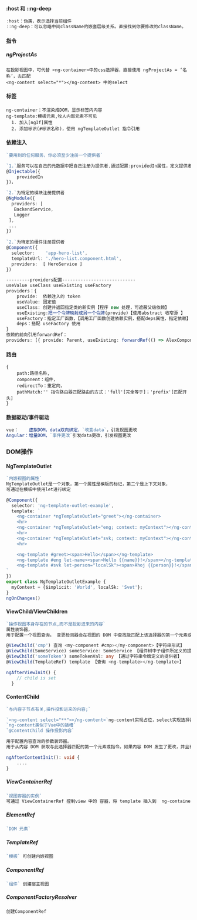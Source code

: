 #### :host 和 ::ng-deep

```typescript
:host：伪类，表示选择当前组件
::ng-deep：可以忽略中间className的嵌套层级关系。直接找到你要修改的className。
```



#### 指令

##### ngProjectAs

```
在投影视图中，可代替 <ng-container>中的css选择器，直接使用 ngProjectAs = ‘名称’，去匹配
<ng-content select="*"></ng-content> 中的select
```

#### 标签

```
ng-container：不渲染成DOM，显示标签内内容
ng-template:模板元素,牧人内部元素不可见
  1. 加入[ngIf]属性
  2. 添加标识(#标识名称)，使用 ngTemplateOutlet 指令引用
```

#### 依赖注入

```typescript
`要用到的任何服务，你必须至少注册一个提供者`

`1.`服务可以在自己的元数据中把自己注册为提供者,通过配置:providedIn属性，定义提供者的层级{root:模块} 
@Injectable({
    providedIn 
})，

`2.`为特定的模块注册提供者
@NgModule({
  providers: [
   BackendService,
   Logger
 ],
 ...
})
    
`2.`为特定的组件注册提供者
@Component({
  selector:    'app-hero-list',
  templateUrl: './hero-list.component.html',
  providers:  [ HeroService ]
})

---------providers配置----------------------------
useValue useClass useExisting useFactory
providers：{
    provide:  依赖注入的 token
    useValue: 固定值
    useClass: 创建并返回指定类的新实例【程序 new 处理，可遮蔽父级依赖】
    useExisting:把一个令牌映射成另一个令牌(provide)【使用abstract 收窄源 】
    useFactory：指定工厂函数，【调用工厂函数创建依赖实例，搭配deps属性，指定依赖】
    deps：搭配 useFactory 使用
}   
依赖的前向引用forwardRef：
providers: [{ provide: Parent, useExisting: forwardRef(() => AlexComponent) }],
```



#### 路由

```
{
	path:路径名称,
	component：组件，
	redirectTo：重定向，
	pathMatch:'' 指令路由器匹配路由的方式：'full'[完全等于]；'prefix'[匹配开头]
}
```

#### 数据驱动/事件驱动

```typescript
vue：    虚拟DOM，data双向绑定，`改变data`，引发视图更改
Angular：增量DOM，`事件更改`引发data更改，引发视图更改
```



### DOM操作

#### NgTemplateOutlet

```typescript
`内嵌视图的属性`
NgTemplateOutlet是一个对象，第一个属性是模板的标记，第二个是上下文对象，
可通过在模板中使用let进行绑定

@Component({
  selector: 'ng-template-outlet-example',
  template: `
    <ng-container *ngTemplateOutlet="greet"></ng-container>
    <hr>
    <ng-container *ngTemplateOutlet="eng; context: myContext"></ng-container>
    <hr>
    <ng-container *ngTemplateOutlet="svk; context: myContext"></ng-container>
    <hr>

    <ng-template #greet><span>Hello</span></ng-template>
    <ng-template #eng let-name><span>Hello {{name}}!</span></ng-template>
    <ng-template #svk let-person="localSk"><span>Ahoj {{person}}!</span></ng-template>
`
})
export class NgTemplateOutletExample {
  myContext = {$implicit: 'World', localSk: 'Svet'};
}
ngOnChanges() 
```

#### ViewChild/ViewChildren

```typescript
`操作视图本身存在的节点,而不是投影进来的内容`
属性装饰器，
用于配置一个视图查询。 变更检测器会在视图的 DOM 中查找能匹配上该选择器的第一个元素或指令。 如果视图的 DOM 发生了变化，出现了匹配该选择器的新的子节点，该属性就会被更新。

@ViewChild('cmp') 查询 <my-component #cmp></my-component>【字符串形式】 
@ViewChild(SomeService) someService: SomeService 【组件树中子组件所定义的提供者】
@ViewChild('someToken') someTokenVal: any 【通过字符串令牌定义的提供者】
@ViewChild(TemplateRef) template 【查询 <ng-template></ng-template>】

ngAfterViewInit() {
    // child is set
  }
```

#### ContentChild

```typescript
`与内容子节点有关,操作投影进来的内容;`

`<ng-content select="**"></ng-content>`ng-content实现占位，select实现选择器
`ng-content类似于Vue中的插槽`
`@ContentChild 操作投影内容`

用于配置内容查询的参数装饰器。
用于从内容 DOM 获取与此选择器匹配的第一个元素或指令。如果内容 DOM 发生了更改，并且有一个新的子项与选择器匹配，则该属性将被更新。

ngAfterContentInit(): void {
	....
}
```

##### ViewContainerRef

```typescript
`视图容器的实例`
可通过 ViewContainerRef 控制view 中的 容器，将 template 插入到  ng-container ，也可自己创建视图
```

##### ElementRef

```typescript
`DOM 元素`
```

##### TemplateRef

```typescript
`模板` 可创建内嵌视图
```

##### ComponentRef

```typescript
`组件` 创建宿主视图
```

##### ComponentFactoryResolver

```typescript
创建ComponentRef
```